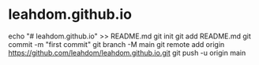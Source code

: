 # leahdom.github.io
echo "# leahdom.github.io" >> README.md
git init
git add README.md
git commit -m "first commit"
git branch -M main
git remote add origin https://github.com/leahdom/leahdom.github.io.git
git push -u origin main
